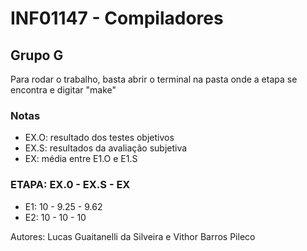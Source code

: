 # INF01147 - Compiladores
## Grupo G


Para rodar o trabalho, basta abrir o terminal na pasta onde a etapa se encontra e digitar "make"

### Notas
- EX.O: resultado dos testes objetivos
- EX.S: resultados da avaliação subjetiva
- EX: média entre E1.O e E1.S

### ETAPA: EX.0 - EX.S - EX

- E1: 10 - 9.25 - 9.62
- E2: 10 - 10 - 10

Autores: Lucas Guaitanelli da Silveira e Vithor Barros Pileco
